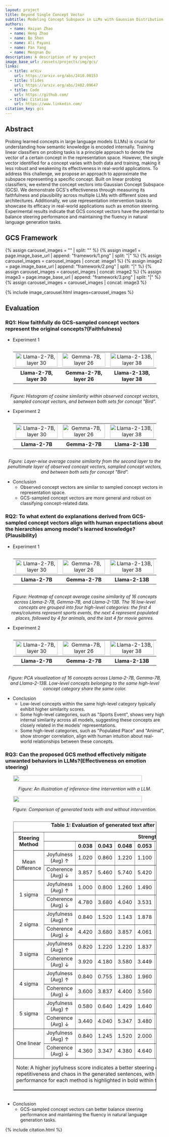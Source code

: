 ```yaml
---
layout: project
title: Beyond Single Concept Vector
subtitle: Modeling Concept Subspace in LLMs with Gaussian Distribution
authors:
  - name: Haiyan Zhao
  - name: Heng Zhao
  - name: Bo Shen
  - name: Ali Payani
  - name: Fan Yang
  - name: Mengnan Du
description: A description of my project
image_base_url: /assets/projects/img/gcs/
links:
  - title: arXiv
    url: https://arxiv.org/abs/2410.00153
  - title: Slides
    url: https://arxiv.org/abs/2402.09647
  - title: Code
    url: https://github.com/
  - title: Citation
    url: https://www.linkedin.com/
citation_key: gcs
---
```



## Abstract
Probing learned concepts in large language models (LLMs) is crucial for understanding how semantic knowledge is encoded internally. Training linear classifiers on probing tasks is a principle approach to denote the vector of a certain concept in the representation space. However, the single vector identified for a concept varies with both data and training, making it less robust and weakening its effectiveness in real-world applications. To address this challenge, we propose an approach to approximate the subspace representing a specific concept. Built on linear probing classifiers, we extend the concept vectors into Gaussian Concept Subspace (GCS). We demonstrate GCS's effectiveness through measuring its faithfulness and plausibility across multiple LLMs with different sizes and architectures. Additionally, we use representation intervention tasks to showcase its efficacy in real-world applications such as emotion steering. Experimental results indicate that GCS concept vectors have the potential to balance steering performance and maintaining the fluency in natural language generation tasks.

## GCS Framework

{% assign carousel_images = "" | split: "" %}
{% assign image1 = page.image_base_url | append: "framework/1.png" | split: "|" %}
{% assign carousel_images = carousel_images | concat: image1 %}
{% assign image2 = page.image_base_url | append: "framework/2.png" | split: "|" %}
{% assign carousel_images = carousel_images | concat: image2 %}
{% assign image3 = page.image_base_url | append: "framework/3.png" | split: "|" %}
{% assign carousel_images = carousel_images | concat: image3 %}

{% include image_carousel.html images=carousel_images %}

## Evaluation
### <strong>RQ1</strong>: How faithfully do GCS-sampled concept vectors represent the original concepts?(Faithfulness)
- Experiment 1

<div style="display: flex; justify-content: center;">
  <table style="width: 90%;">
    <tr>
      <td style="text-align: center;"><img src="{{ '/assets/projects/img/gcs/fig/hist/l7-hist-Bird-30.pdf' | relative_url }}" alt="Llama-2-7B, layer 30" style="width: 100%; max-width: 300px;"></td>
      <td style="text-align: center;"><img src="{{ '/assets/projects/img/gcs/fig/hist/g7-hist-Bird-26.pdf' | relative_url }}" alt="Gemma-7B, layer 26" style="width: 100%; max-width: 300px;"></td>
      <td style="text-align: center;"><img src="{{ '/assets/projects/img/gcs/fig/hist/l13-hist-Bird-38.pdf' | relative_url }}" alt="Llama-2-13B, layer 38" style="width: 100%; max-width: 300px;"></td>
    </tr>
    <tr>
      <th style="text-align: center;">Llama-2-7B, layer 30</th>
      <th style="text-align: center;">Gemma-2-7B, layer 26</th>
      <th style="text-align: center;">Llama-2-13B, layer 38</th>
    </tr>
  </table>
</div>
<p style="text-align: center;"><em>Figure: Histogram of cosine similarity within observed concept vectors, sampled concept vectors,
and between both sets for concept "Bird".</em></p>

- Experiment 2
<div style="display: flex; justify-content: center;">
  <table style="width: 90%;">
    <tr>
      <td style="text-align: center;"><img src="{{ '/assets/projects/img/gcs/fig/hist/l7-Averaged-similarities-Bird-o-s-1000.pdf' | relative_url }}" alt="Llama-2-7B, layer 30" style="width: 100%; max-width: 300px;"></td>
      <td style="text-align: center;"><img src="{{ '/assets/projects/img/gcs/fig/hist/g7-Averaged-similarities-Bird-o-s-1000.pdf' | relative_url }}" alt="Gemma-7B, layer 26" style="width: 100%; max-width: 300px;"></td>
      <td style="text-align: center;"><img src="{{ '/assets/projects/img/gcs/fig/hist/l13-Averaged-similarities-Bird-o-s-1000.pdf' | relative_url }}" alt="Llama-2-13B, layer 38" style="width: 100%; max-width: 300px;"></td>
    </tr>
    <tr>
      <th style="text-align: center;">Llama-2-7B</th>
      <th style="text-align: center;">Gemma-2-7B</th>
      <th style="text-align: center;">Llama-2-13B</th>
    </tr>
  </table>
</div>
<p style="text-align: center;"><em>Figure: Layer-wise average cosine similarity from the second layer to the penultimate layer of observed concept vectors, sampled concept vectors, and between both sets for concept "Bird".</em></p>

- Conclusion
  - Observed concept vectors are similar to sampled concept vectors in representation space.
  - GCS-sampled concept vectors are more general and robust on classifying concept-related data.

### <strong>RQ2</strong>: To what extent do explanations derived from GCS-sampled concept vectors align with human expectations about the hierarchies among model's learned knowledge?(Plausibility)
- Experiment 1
<div style="display: flex; justify-content: center;">
  <table style="width: 90%;">
    <tr>
      <td style="text-align: center;"><img src="{{ '/assets/projects/img/gcs/fig/heatmap/l7-sim-mat-s-30.pdf' | relative_url }}" alt="Llama-2-7B, layer 30" style="width: 100%; max-width: 300px;"></td>
      <td style="text-align: center;"><img src="{{ '/assets/projects/img/gcs/fig/heatmap/g7-sim-mat-s-26.pdf' | relative_url }}" alt="Gemma-7B, layer 26" style="width: 100%; max-width: 300px;"></td>
      <td style="text-align: center;"><img src="{{ '/assets/projects/img/gcs/fig/heatmap/l13-sim-mat-s-38.pdf' | relative_url }}" alt="Llama-2-13B, layer 38" style="width: 100%; max-width: 300px;"></td>
    </tr>
    <tr>
      <th style="text-align: center;">Llama-2-7B</th>
      <th style="text-align: center;">Gemma-2-7B</th>
      <th style="text-align: center;">Llama-2-13B</th>
    </tr>
  </table>
</div>
<p style="text-align: center;"><em>Figure: Heatmap of concept average cosine similarity of 16 concepts across Llama-2-7B, Gemma-7B, and Llama-2-13B. The 16 low-level concepts are grouped into four high-level categories: the first 4 rows/columns represent sports events, the next 4 represent populated places, followed by 4 for animals, and the last 4 for movie genres.</em></p>

- Experiment 2
<div style="display: flex; justify-content: center;">
  <table style="width: 90%;">
    <tr>
      <td style="text-align: center;"><img src="{{ '/assets/projects/img/gcs/fig/pca/l7-pca_sampled_layer_30.pdf' | relative_url }}" alt="Llama-2-7B, layer 30" style="width: 100%; max-width: 300px;"></td>
      <td style="text-align: center;"><img src="{{ '/assets/projects/img/gcs/fig/pca/g7-pca_sampled_layer_27.pdf' | relative_url }}" alt="Gemma-7B, layer 26" style="width: 100%; max-width: 300px;"></td>
      <td style="text-align: center;"><img src="{{ '/assets/projects/img/gcs/fig/pca/l13-pca_sampled_layer_38.pdf' | relative_url }}" alt="Llama-2-13B, layer 38" style="width: 100%; max-width: 300px;"></td>
    </tr>
    <tr>
      <th style="text-align: center;">Llama-2-7B</th>
      <th style="text-align: center;">Gemma-2-7B</th>
      <th style="text-align: center;">Llama-2-13B</th>
    </tr>
  </table>
</div>
<p style="text-align: center;"><em>Figure: PCA visualization of 16 concepts across Llama-2-7B, Gemma-7B, and Llama-2-13B.
Low-level concepts belonging to the same high-level concept category share the same color.</em></p>

- Conclusion
  - Low-level concepts within the same high-level category typically exhibit higher similarity scores.
  - Some high-level categories, such as "Sports Event", shows very high internal similarity across all models, suggesting these concepts are closely related in the models' representations.
  - Some high-level categories, such as "Populated Place" and "Animal", show stronger correlation, align with human intuition about real-world relationships between these concepts.

### <strong>RQ3</strong>: Can the proposed GCS method effectively mitigate unwanted behaviors in LLMs?(Effectiveness on emotion steering)
<div style="display: flex; justify-content: center;">
  <img src="{{ '/assets/projects/img/gcs/fig/intervention.png' | relative_url }}" style="width: 90%; max-width: 800px;">
</div>
<p style="text-align: center;"><em>Figure: An illustration of inference-time intervention with a LLM.</em></p>

<div style="display: flex; justify-content: center;">
  <img src="{{ '/assets/projects/img/gcs/fig/intervention_exp.png' | relative_url }}" style="width: 90%; max-width: 800px;">
</div>
<p style="text-align: center;"><em>Figure: Comparison of generated texts with and without intervention.</em></p>

<div style="display: flex; justify-content: center;">
<table border="1" style="width: 90%; border-collapse: collapse; margin-bottom: 20px; text-align: center;">
  <caption><strong>Table 1: Evaluation of generated text after adding steering vectors.</strong></caption>
  <thead>
    <tr>
      <th rowspan="2" style="text-align: center; vertical-align: middle;">Steering Method</th>
      <th colspan="10" style="text-align: center;">Strength</th>
    </tr>
    <tr>
      <th style="text-align: center;"></th>
      <th style="text-align: center;">0.038</th>
      <th style="text-align: center;">0.043</th>
      <th style="text-align: center;">0.048</th>
      <th style="text-align: center;">0.053</th>
      <th style="text-align: center;">0.059</th>
      <th style="text-align: center;">0.064</th>
      <th style="text-align: center;">0.069</th>
      <th style="text-align: center;">0.074</th>
      <th style="text-align: center;">0.080</th>
    </tr>
  </thead>
  <tbody>
    <tr>
      <td rowspan="2">Mean Difference</td>
      <td>Joyfulness (Avg) ↑</td>
      <td>1.020</td><td>0.860</td><td>1.220</td><td>1.100</td><td>1.653</td><td>1.245</td><td><strong>1.800</strong></td><td>1.780</td><td>1.260</td>
    </tr>
    <tr>
      <td>Coherence (Avg) ↓</td>
      <td>3.857</td><td>5.460</td><td>5.740</td><td>5.420</td><td>5.571</td><td>6.306</td><td><strong>5.440</strong></td><td>4.420</td><td>3.420</td>
    </tr>
    <tr>
      <td rowspan="2">1 sigma</td>
      <td>Joyfulness (Avg) ↑</td>
      <td>1.000</td><td>0.800</td><td>1.260</td><td>1.490</td><td>2.120</td><td><strong>2.980</strong></td><td>2.280</td><td>1.776</td><td>2.160</td>
    </tr>
    <tr>
      <td>Coherence (Avg) ↓</td>
      <td>4.780</td><td>3.680</td><td>4.040</td><td>3.531</td><td>4.860</td><td><strong>4.857</strong></td><td>6.480</td><td>5.347</td><td>5.800</td>
    </tr>
    <tr>
      <td rowspan="2">2 sigma</td>
      <td>Joyfulness (Avg) ↑</td>
      <td>0.840</td><td>1.520</td><td>1.143</td><td>1.878</td><td><strong>2.625</strong></td><td>2.458</td><td>2.520</td><td>2.340</td><td>1.960</td>
    </tr>
    <tr>
      <td>Coherence (Avg) ↓</td>
      <td>4.420</td><td>3.680</td><td>3.857</td><td>4.061</td><td><strong>5.854</strong></td><td>6.688</td><td>6.460</td><td>6.360</td><td>6.520</td>
    </tr>
    <tr>
      <td rowspan="2">3 sigma</td>
      <td>Joyfulness (Avg) ↑</td>
      <td>0.820</td><td>1.220</td><td>1.220</td><td>1.837</td><td>2.460</td><td><strong>2.571</strong></td><td>2.388</td><td>2.510</td><td>1.854</td>
    </tr>
    <tr>
      <td>Coherence (Avg) ↓</td>
      <td>3.920</td><td>4.180</td><td>3.580</td><td>3.449</td><td>5.120</td><td><strong>5.633</strong></td><td>6.204</td><td>6.633</td><td>5.542</td>
    </tr>
    <tr>
      <td rowspan="2">4 sigma</td>
      <td>Joyfulness (Avg) ↑</td>
      <td>0.840</td><td>0.755</td><td>1.380</td><td>1.960</td><td><strong>2.280</strong></td><td>2.224</td><td>2.612</td><td>2.720</td><td>1.520</td>
    </tr>
    <tr>
      <td>Coherence (Avg) ↓</td>
      <td>3.600</td><td>3.837</td><td>4.400</td><td>3.560</td><td><strong>4.720</strong></td><td>5.878</td><td>6.653</td><td>6.800</td><td>4.200</td>
    </tr>
    <tr>
      <td rowspan="2">5 sigma</td>
      <td>Joyfulness (Avg) ↑</td>
      <td>0.580</td><td>0.640</td><td>1.429</td><td>1.640</td><td><strong>2.458</strong></td><td>1.680</td><td>2.333</td><td>2.224</td><td>2.220</td>
    </tr>
    <tr>
      <td>Coherence (Avg) ↓</td>
      <td>3.440</td><td>4.040</td><td>5.347</td><td>3.480</td><td><strong>4.771</strong></td><td>5.900</td><td>5.625</td><td>5.694</td><td>4.980</td>
    </tr>
    <tr>
      <td rowspan="2">One linear</td>
      <td>Joyfulness (Avg) ↑</td>
      <td>0.840</td><td>1.245</td><td>1.520</td><td>2.000</td><td>2.292</td><td>2.580</td><td><strong>3.020</strong></td><td>2.480</td><td>2.080</td>
    </tr>
    <tr>
      <td>Coherence (Avg) ↓</td>
      <td>4.360</td><td>3.347</td><td>4.380</td><td>4.640</td><td>5.208</td><td>6.020</td><td><strong>5.918</strong></td><td>6.780</td><td>6.340</td>
    </tr>
    <tr>
      <td colspan="11" style="border: none; text-align: left;">
        <p>Note: A higher joyfulness score indicates a better steering effect. Coherence measures the repetitiveness and chaos in the generated sentences, with lower values being preferable. The best performance for each method is highlighted in bold within the table.</p>
      </td>
    </tr>
  </tbody>
</table>
</div>


- Conclusion
  - GCS-sampled concept vectors can better balance steering performance and maintaining the fluency in natural language generation tasks.


{% include citation.html %}



